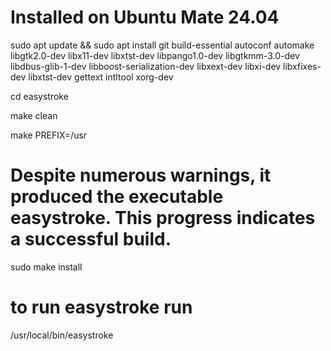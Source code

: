 # Installed on Ubuntu Mate 24.04 

sudo apt update && sudo apt install git build-essential autoconf automake libgtk2.0-dev libx11-dev libxtst-dev libpango1.0-dev libgtkmm-3.0-dev libdbus-glib-1-dev libboost-serialization-dev libxext-dev libxi-dev libxfixes-dev libxtst-dev gettext intltool xorg-dev

cd easystroke

make clean

make PREFIX=/usr

# Despite numerous warnings, it produced the executable easystroke. This progress indicates a successful build.

sudo make install

# to run easystroke run
/usr/local/bin/easystroke
